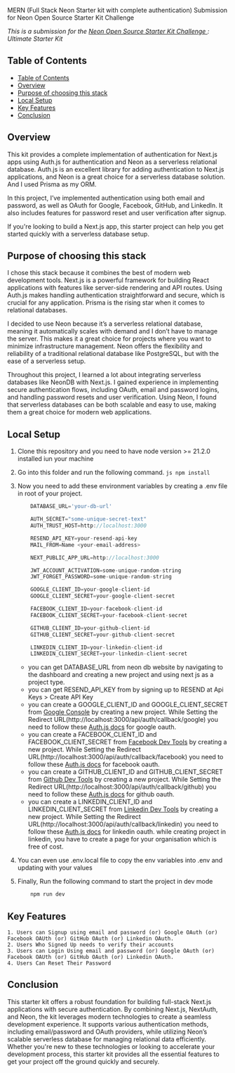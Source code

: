 MERN (Full Stack Neon Starter kit with complete authentication) Submission for Neon Open Source Starter Kit Challenge

*This is a submission for the [Neon Open Source Starter Kit Challenge ](https://dev.to/challenges/neon): Ultimate Starter Kit*

## Table of Contents

- [Table of Contents](#table-of-contents)
- [Overview](#overview)
- [Purpose of choosing this stack](#purpose-of-choosing-this-stack)
- [Local Setup](#local-setup)
- [Key Features](#key-features)
- [Conclusion](#conclusion)

## Overview

This kit provides a complete implementation of authentication for Next.js apps using Auth.js for authentication and Neon as a serverless relational database. Auth.js is an excellent library for adding authentication to Next.js applications, and Neon is a great choice for a serverless database solution. And I used Prisma as my ORM.

In this project, I’ve implemented authentication using both email and password, as well as OAuth for Google, Facebook, GitHub, and LinkedIn. It also includes features for password reset and user verification after signup.

If you're looking to build a Next.js app, this starter project can help you get started quickly with a serverless database setup.

## Purpose of choosing this stack

I chose this stack because it combines the best of modern web development tools. Next.js is a powerful framework for building React applications with features like server-side rendering and API routes. Using Auth.js makes handling authentication straightforward and secure, which is crucial for any application. Prisma is the rising star when it comes to relational databases.

I decided to use Neon because it’s a serverless relational database, meaning it automatically scales with demand and I don’t have to manage the server. This makes it a great choice for projects where you want to minimize infrastructure management. Neon offers the flexibility and reliability of a traditional relational database like PostgreSQL, but with the ease of a serverless setup.

Throughout this project, I learned a lot about integrating serverless databases like NeonDB with Next.js. I gained experience in implementing secure authentication flows, including OAuth, email and password logins, and handling password resets and user verification. Using Neon, I found that serverless databases can be both scalable and easy to use, making them a great choice for modern web applications.

## Local Setup

1. Clone this repository and you need to have node version >= 21.2.0 installed iun your machine
2. Go into this folder and run the following command.
        ```js
        npm install
        ```
3. Now you need to add these environment variables by creating a .env file in root of your project. 
    ```js
        DATABASE_URL='your-db-url'

        AUTH_SECRET="some-unique-secret-text"
        AUTH_TRUST_HOST=http://localhost:3000

        RESEND_API_KEY=your-resend-api-key
        MAIL_FROM=Name <your-email-address>

        NEXT_PUBLIC_APP_URL=http://localhost:3000

        JWT_ACCOUNT_ACTIVATION=some-unique-random-string
        JWT_FORGET_PASSWORD=some-unique-random-string

        GOOGLE_CLIENT_ID=your-google-client-id
        GOOGLE_CLIENT_SECRET=your-google-client-secret

        FACEBOOK_CLIENT_ID=your-facebook-client-id
        FACEBOOK_CLIENT_SECRET=your-facebook-client-secret

        GITHUB_CLIENT_ID=your-github-client-id
        GITHUB_CLIENT_SECRET=your-github-client-secret

        LINKEDIN_CLIENT_ID=your-linkedin-client-id
        LINKEDIN_CLIENT_SECRET=your-linkedin-client-secret
    ```
    - you can get DATABASE_URL from neon db website by navigating to the dashboard and creating a new project and using next js as a project type.
    - you can get RESEND_API_KEY from by signing up to RESEND at Api Keys > Create API Key
    - you can create a GOOGLE_CLIENT_ID and GOOGLE_CLIENT_SECRET from [Google Console](https://console.cloud.google.com) by creating a new project. While Setting the Redirect URL(http://localhost:3000/api/auth/callback/google) you need to follow these [Auth.js docs](https://authjs.dev/reference/core/providers/google#resources) for google oauth.
    - you can create a FACEBOOK_CLIENT_ID and FACEBOOK_CLIENT_SECRET from [Facebook Dev Tools](https://developers.facebook.com/apps) by creating a new project. While Setting the Redirect URL(http://localhost:3000/api/auth/callback/facebook) you need to follow these [Auth.js docs](https://authjs.dev/getting-started/providers/facebook#callback-url) for facebook oauth.
    - you can create a GITHUB_CLIENT_ID and GITHUB_CLIENT_SECRET from [Github Dev Tools](https://github.com/settings/developers) by creating a new project. While Setting the Redirect URL(http://localhost:3000/api/auth/callback/github) you need to follow these [Auth.js docs](https://authjs.dev/getting-started/providers/github) for github oauth.
    - you can create a LINKEDIN_CLIENT_ID and LINKEDIN_CLIENT_SECRET from [Linkedin Dev Tools](https://www.linkedin.com/developers/apps) by creating a new project. While Setting the Redirect URL(http://localhost:3000/api/auth/callback/linkedin) you need to follow these [Auth.js docs](https://authjs.dev/getting-started/providers/linkedin) for linkedin oauth. while creating project in linkedin, you have to create a page for your organisation which is free of cost.

4. You can even use .env.local file to copy the env variables into .env and updating with your values
5. Finally, Run the following command to start the project in dev mode
    ```js
        npm run dev
    ```
  

## Key Features
    1. Users can Signup using email and password (or) Google OAuth (or) Facebook OAUth (or) GitHub OAuth (or) Linkedin OAuth.
    2. Users Who Signed Up needs to verify their accounts
    3. Users can Login Using email and password (or) Google OAuth (or) Facebook OAUth (or) GitHub OAuth (or) Linkedin OAuth.
    4. Users Can Reset Their Password

## Conclusion

This starter kit offers a robust foundation for building full-stack Next.js applications with secure authentication. By combining Next.js, NextAuth, and Neon, the kit leverages modern technologies to create a seamless development experience. It supports various authentication methods, including email/password and OAuth providers, while utilizing Neon’s scalable serverless database for managing relational data efficiently. Whether you're new to these technologies or looking to accelerate your development process, this starter kit provides all the essential features to get your project off the ground quickly and securely.




